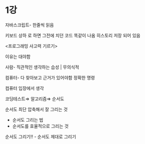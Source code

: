 # 1강

자바스크립트- 한줄씩 읽음

키보드 상하 로 하면 그전에 치던 코드 똑같이 나옴 히스토리 저장 되어 있음

<프로그래밍 사고력 기르기>

이유는 대야함

사람- 직관적인 생각하는 습성 | 무의식적

컴퓨터- 다 찾아보고 근거가 있어야함 정확한 명령

컴퓨터 입장에서 생각

코딩테스트⇒ 알고리즘⇒ 순서도

순서도 최단 압축해서 잘 그리는 것

- 순서도 그리는 법
- 순서도를 효율적으로 그리는 것

순서도 그리기!! - 순서도 제대로 그리기